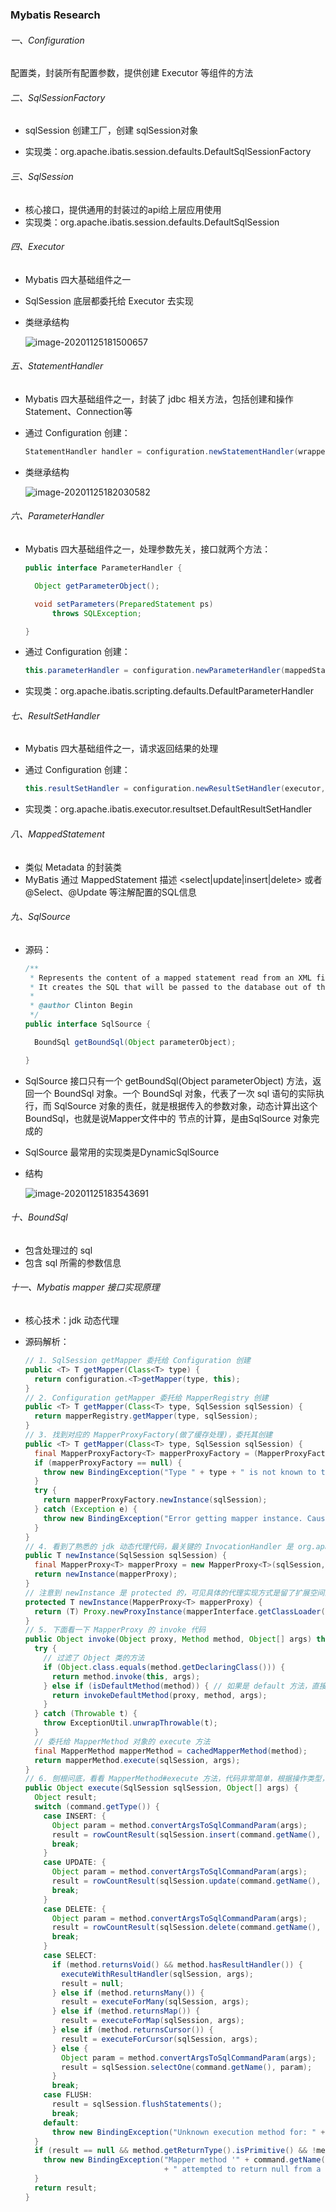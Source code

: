 ### Mybatis Research

###### 一、Configuration

  配置类，封装所有配置参数，提供创建 Executor 等组件的方法

###### 二、SqlSessionFactory 

  * sqlSession 创建工厂，创建 sqlSession对象

  * 实现类：org.apache.ibatis.session.defaults.DefaultSqlSessionFactory

###### 三、SqlSession

  * 核心接口，提供通用的封装过的api给上层应用使用
  * 实现类：org.apache.ibatis.session.defaults.DefaultSqlSession

###### 四、Executor

  * Mybatis 四大基础组件之一

  * SqlSession 底层都委托给 Executor 去实现

  * 类继承结构

    ![image-20201125181500657](https://tva1.sinaimg.cn/large/0081Kckwly1glz185c4hhj30ny07qq36.jpg)

###### 五、StatementHandler

  * Mybatis 四大基础组件之一，封装了 jdbc 相关方法，包括创建和操作 Statement、Connection等

  * 通过 Configuration 创建：

    ```java
    StatementHandler handler = configuration.newStatementHandler(wrapper, ms, parameter, rowBounds, resultHandler, boundSql);
    ```

  * 类继承结构

    ![image-20201125182030582](https://tva1.sinaimg.cn/large/0081Kckwly1glz18apa2sj30pi05vglu.jpg)

###### 六、ParameterHandler

  * Mybatis 四大基础组件之一，处理参数先关，接口就两个方法：

    ```java
    public interface ParameterHandler {
    
      Object getParameterObject();
    
      void setParameters(PreparedStatement ps)
          throws SQLException;
    
    }
    ```

  * 通过 Configuration 创建：

    ```java
    this.parameterHandler = configuration.newParameterHandler(mappedStatement, parameterObject, boundSql);
    ```

  * 实现类：org.apache.ibatis.scripting.defaults.DefaultParameterHandler

###### 七、ResultSetHandler

  * Mybatis 四大基础组件之一，请求返回结果的处理

  * 通过 Configuration 创建：

    ```java
    this.resultSetHandler = configuration.newResultSetHandler(executor, mappedStatement, rowBounds, parameterHandler, resultHandler, boundSql);
    ```

  * 实现类：org.apache.ibatis.executor.resultset.DefaultResultSetHandler

###### 八、MappedStatement

  * 类似 Metadata 的封装类
  * MyBatis 通过 MappedStatement 描述 <select|update|insert|delete> 或者 @Select、@Update 等注解配置的SQL信息

###### 九、SqlSource

  * 源码：
  
    ```java
    /**
     * Represents the content of a mapped statement read from an XML file or an annotation. 
     * It creates the SQL that will be passed to the database out of the input parameter received from the user.
     *
     * @author Clinton Begin
     */
    public interface SqlSource {
    
      BoundSql getBoundSql(Object parameterObject);
    
    }
    ```
  
  * SqlSource 接口只有一个 getBoundSql(Object parameterObject) 方法，返回一个 BoundSql 对象。一个 BoundSql 对象，代表了一次 sql 语句的实际执行，而  SqlSource  对象的责任，就是根据传入的参数对象，动态计算出这个BoundSql，也就是说Mapper文件中的 <if /> 节点的计算，是由SqlSource 对象完成的
  
  * SqlSource 最常用的实现类是DynamicSqlSource
  
  * 结构
  
    ![image-20201125183543691](https://tva1.sinaimg.cn/large/0081Kckwly1glz18txz94j30v4043t8t.jpg)

###### 十、BoundSql

  * 包含处理过的 sql
  * 包含 sql 所需的参数信息

###### 十一、Mybatis mapper 接口实现原理

* 核心技术：jdk 动态代理

* 源码解析：

  ```java
  // 1. SqlSession getMapper 委托给 Configuration 创建
  public <T> T getMapper(Class<T> type) {
    return configuration.<T>getMapper(type, this);
  }
  // 2. Configuration getMapper 委托给 MapperRegistry 创建
  public <T> T getMapper(Class<T> type, SqlSession sqlSession) {
    return mapperRegistry.getMapper(type, sqlSession);
  }
  // 3. 找到对应的 MapperProxyFactory(做了缓存处理)，委托其创建
  public <T> T getMapper(Class<T> type, SqlSession sqlSession) {
    final MapperProxyFactory<T> mapperProxyFactory = (MapperProxyFactory<T>) knownMappers.get(type);
    if (mapperProxyFactory == null) {
      throw new BindingException("Type " + type + " is not known to the MapperRegistry.");
    }
    try {
      return mapperProxyFactory.newInstance(sqlSession);
    } catch (Exception e) {
      throw new BindingException("Error getting mapper instance. Cause: " + e, e);
    }
  }
  // 4. 看到了熟悉的 jdk 动态代理代码，最关键的 InvocationHandler 是 org.apache.ibatis.binding.MapperProxy
  public T newInstance(SqlSession sqlSession) {
    final MapperProxy<T> mapperProxy = new MapperProxy<T>(sqlSession, mapperInterface, methodCache);
    return newInstance(mapperProxy);
  }
  // 注意到 newInstance 是 protected 的，可见具体的代理实现方式是留了扩展空间的，可以用类似 javassist 或者 cglib 等技术替换jdk 的动态代理
  protected T newInstance(MapperProxy<T> mapperProxy) {
    return (T) Proxy.newProxyInstance(mapperInterface.getClassLoader(), new Class[] { mapperInterface }, mapperProxy);
  }
  // 5. 下面看一下 MapperProxy 的 invoke 代码
  public Object invoke(Object proxy, Method method, Object[] args) throws Throwable {
    try {
      // 过滤了 Object 类的方法
      if (Object.class.equals(method.getDeclaringClass())) {
        return method.invoke(this, args);
      } else if (isDefaultMethod(method)) { // 如果是 default 方法，直接调用
        return invokeDefaultMethod(proxy, method, args);
      }
    } catch (Throwable t) {
      throw ExceptionUtil.unwrapThrowable(t);
    }
    // 委托给 MapperMethod 对象的 execute 方法
    final MapperMethod mapperMethod = cachedMapperMethod(method);
    return mapperMethod.execute(sqlSession, args);
  }
  // 6. 刨根问底，看看 MapperMethod#execute 方法，代码非常简单，根据操作类型，分别调用 sqlSession 的不同方法
  public Object execute(SqlSession sqlSession, Object[] args) {
    Object result;
    switch (command.getType()) {
      case INSERT: {
        Object param = method.convertArgsToSqlCommandParam(args);
        result = rowCountResult(sqlSession.insert(command.getName(), param));
        break;
      }
      case UPDATE: {
        Object param = method.convertArgsToSqlCommandParam(args);
        result = rowCountResult(sqlSession.update(command.getName(), param));
        break;
      }
      case DELETE: {
        Object param = method.convertArgsToSqlCommandParam(args);
        result = rowCountResult(sqlSession.delete(command.getName(), param));
        break;
      }
      case SELECT:
        if (method.returnsVoid() && method.hasResultHandler()) {
          executeWithResultHandler(sqlSession, args);
          result = null;
        } else if (method.returnsMany()) {
          result = executeForMany(sqlSession, args);
        } else if (method.returnsMap()) {
          result = executeForMap(sqlSession, args);
        } else if (method.returnsCursor()) {
          result = executeForCursor(sqlSession, args);
        } else {
          Object param = method.convertArgsToSqlCommandParam(args);
          result = sqlSession.selectOne(command.getName(), param);
        }
        break;
      case FLUSH:
        result = sqlSession.flushStatements();
        break;
      default:
        throw new BindingException("Unknown execution method for: " + command.getName());
    }
    if (result == null && method.getReturnType().isPrimitive() && !method.returnsVoid()) {
      throw new BindingException("Mapper method '" + command.getName() 
                                 + " attempted to return null from a method with a primitive return type (" + method.getReturnType() + ").");
    }
    return result;
  }
  
  ```

  

  

